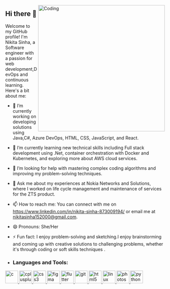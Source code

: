 <img align="right" alt="Coding" width="400" src="add your link 
  here">

## Hi there 👋

Welcome to my GitHub profile! I'm Nikita Sinha, a Software engineer with a passion for web development,DevOps and continuous learning. Here's a bit about me:

- 🔭 I’m currently working on developing solutions using Java,C#, Azure DevOps, HTML, CSS, JavaScript, and React.
- 🌱 I’m currently learning new technical skills including Full stack development using .Net, container orchestration with Docker and Kubernetes, and exploring more about AWS cloud services.
- 🤔 I’m looking for help with mastering complex coding algorithms and improving my problem-solving techniques.
- 💬 Ask me about my experiences at Nokia Networks and Solutions, where I worked on life cycle management and maintenance of services for the ZTS product.
- 📫 How to reach me: You can connect with me on https://www.linkedin.com/in/nikita-sinha-873009194/ or email me at nikitasinha152000@gmail.com.
- 😄 Pronouns: She/Her
- ⚡ Fun fact: I enjoy problem-solving and sketching.I enjoy brainstorming and coming up with creative solutions to challenging problems, whether it's through coding or soft skills techniques .

- <h3 align="left">Languages and Tools:</h3>
<p align="left"> <a href="https://www.cprogramming.com/" target="_blank"> <img src="https://devicons.github.io/devicon/devicon.git/icons/c/c-original.svg" alt="c" width="40" height="40"/> </a> <a href="https://www.w3schools.com/cpp/" target="_blank"> <img src="https://devicons.github.io/devicon/devicon.git/icons/cplusplus/cplusplus-original.svg" alt="cplusplus" width="40" height="40"/> </a> <a href="https://www.w3schools.com/css/" target="_blank"> <img src="https://devicons.github.io/devicon/devicon.git/icons/css3/css3-original-wordmark.svg" alt="css3" width="40" height="40"/> </a> <a href="https://www.figma.com/" target="_blank"> <img src="https://www.vectorlogo.zone/logos/figma/figma-icon.svg" alt="figma" width="40" height="40"/> </a> <a href="https://flutter.dev" target="_blank"> <img src="https://www.vectorlogo.zone/logos/flutterio/flutterio-icon.svg" alt="flutter" width="40" height="40"/> </a> <a href="https://git-scm.com/" target="_blank"> <img src="https://www.vectorlogo.zone/logos/git-scm/git-scm-icon.svg" alt="git" width="40" height="40"/> </a> <a href="https://www.w3.org/html/" target="_blank"> <img src="https://devicons.github.io/devicon/devicon.git/icons/html5/html5-original-wordmark.svg" alt="html5" width="40" height="40"/> </a> <a href="https://www.linux.org/" target="_blank"> <img src="https://devicons.github.io/devicon/devicon.git/icons/linux/linux-original.svg" alt="linux" width="40" height="40"/> </a> <a href="https://www.photoshop.com/en" target="_blank"> <img src="https://devicons.github.io/devicon/devicon.git/icons/photoshop/photoshop-plain.svg" alt="photoshop" width="40" height="40"/> </a> <a href="https://www.python.org" target="_blank"> <img src="https://devicons.github.io/devicon/devicon.git/icons/python/python-original.svg" alt="python" width="40" height="40"/> </a> </p>


